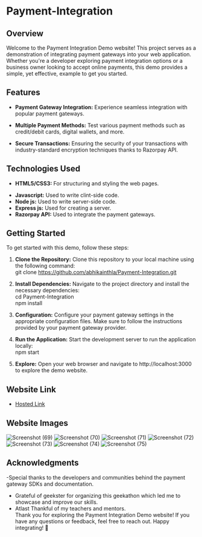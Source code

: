 # Payment-Integration

## Overview
Welcome to the Payment Integration Demo website! This project serves as a demonstration of integrating payment gateways into your web application. Whether you're a developer exploring payment integration options or a business owner looking to accept online payments, this demo provides a simple, yet effective, example to get you started.

## Features
- **Payment Gateway Integration:**  Experience seamless integration with popular payment gateways.
* **Multiple Payment Methods:**   Test various payment methods such as credit/debit cards, digital wallets, and more.
+ **Secure Transactions:** Ensuring the security of your transactions with industry-standard encryption techniques thanks to Razorpay API.

## Technologies Used
- **HTML5/CSS3:** For structuring and styling the web pages.
* **Javascript:** Used to write clint-side code.
* **Node js:** Used to write server-side code.
* **Express js:** Used for creating a server.
* **Razorpay API:** Used to integrate the payment gateways.

## Getting Started
To get started with this demo, follow these steps:

1. **Clone the Repository:**  Clone this repository to your local machine using the following command:<br/>
   git clone https://github.com/abhikainthla/Payment-Integration.git

2. **Install Dependencies:** Navigate to the project directory and install the necessary dependencies:<br/>
   cd Payment-Integration <br/>
   npm install

3. **Configuration:** Configure your payment gateway settings in the appropriate configuration files. Make sure to follow the instructions provided by your payment gateway provider.

4. **Run the Application:** Start the development server to run the application locally:<br/>
   npm start

5. **Explore:**  Open your web browser and navigate to http://localhost:3000 to explore the demo website.



## Website Link
- [Hosted Link](https://payment-integration-demo.netlify.app/)

## Website Images
![Screenshot (69)](https://github.com/abhikainthla/Payment-Integration/assets/105478999/5992c49f-c6b5-4dfe-ac3c-169326b5feb8)
![Screenshot (70)](https://github.com/abhikainthla/Payment-Integration/assets/105478999/8c26e6fa-b47a-4759-9875-d5b4682854f3)
![Screenshot (71)](https://github.com/abhikainthla/Payment-Integration/assets/105478999/85384895-18da-4f2d-b1b0-688f38c9b686)
![Screenshot (72)](https://github.com/abhikainthla/Payment-Integration/assets/105478999/3041ce5a-6915-43b3-9267-5bdde61ddb08)
![Screenshot (73)](https://github.com/abhikainthla/Payment-Integration/assets/105478999/44606e88-af35-4a75-8323-c0e3da59fac8)
![Screenshot (74)](https://github.com/abhikainthla/Payment-Integration/assets/105478999/aaf3fc00-dec8-4f01-8e35-ff41ecf6d899)
![Screenshot (75)](https://github.com/abhikainthla/Payment-Integration/assets/105478999/8638d770-7e30-47f8-a570-15e227aabdee)

## Acknowledgments
-Special thanks to the developers and communities behind the payment gateway SDKs and documentation.
- Grateful of geekster for organizing this geekathon which led me to showcase and improve our skills.
- Atlast Thankful of my teachers and mentors.<br/>
Thank you for exploring the Payment Integration Demo website! If you have any questions or feedback, feel free to reach out. Happy integrating! 🚀
